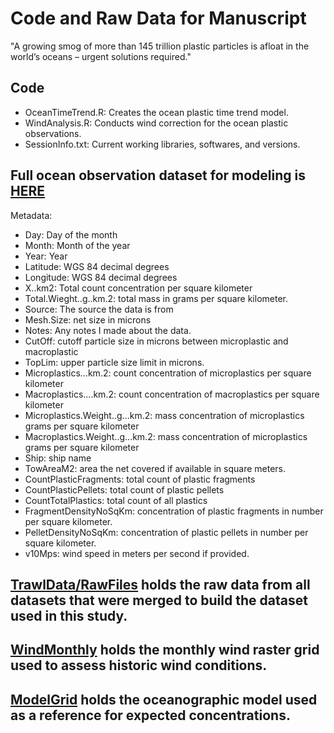 # Code and Raw Data for Manuscript 

"A growing smog of more than 145 trillion plastic particles is afloat in the world’s oceans – urgent solutions required."

## Code
- OceanTimeTrend.R: Creates the ocean plastic time trend model. 
- WindAnalysis.R: Conducts wind correction for the ocean plastic observations. 
- SessionInfo.txt: Current working libraries, softwares, and versions. 

## Full ocean observation dataset for modeling is [HERE](https://github.com/wincowgerDEV/ocean_plastic_modeling/blob/main/TrawlData/ProcessedFiles/LocationsCleanedWithWind.csv)
Metadata:
- Day: Day of the month
- Month: Month of the year
- Year: Year
- Latitude: WGS 84 decimal degrees
- Longitude: WGS 84 decimal degrees
- X..km2: Total count concentration per square kilometer
- Total.Wieght..g..km.2: total mass in grams per square kilometer. 
- Source: The source the data is from 
- Mesh.Size: net size in microns
- Notes: Any notes I made about the data. 
- CutOff: cutoff particle size in microns between microplastic and macroplastic
- TopLim: upper particle size limit in microns. 
- Microplastics...km.2: count concentration of microplastics per square kilometer
- Macroplastics....km.2: count concentration of macroplastics per square kilometer
- Microplastics.Weight..g...km.2: mass concentration of microplastics grams per square kilometer
- Macroplastics.Weight..g...km.2: mass concentration of microplastics grams per square kilometer
- Ship: ship name
- TowAreaM2: area the net covered if available in square meters. 
- CountPlasticFragments: total count of plastic fragments
- CountPlasticPellets: total count of plastic pellets
- CountTotalPlastics: total count of all plastics
- FragmentDensityNoSqKm: concentration of plastic fragments in number per square kilometer. 
- PelletDensityNoSqKm: concentration of plastic pellets in number per square kilometer. 
- v10Mps: wind speed in meters per second if provided. 

## [TrawlData/RawFiles](https://github.com/wincowgerDEV/ocean_plastic_modeling/tree/main/TrawlData/RawFiles) holds the raw data from all datasets that were merged to build the dataset used in this study. 

## [WindMonthly](https://github.com/wincowgerDEV/ocean_plastic_modeling/tree/main/WindMonthly) holds the monthly wind raster grid used to assess historic wind conditions. 

## [ModelGrid](https://github.com/wincowgerDEV/ocean_plastic_modeling/tree/main/ModelGrid) holds the oceanographic model used as a reference for expected concentrations. 


